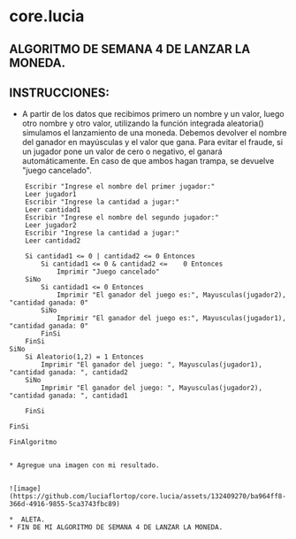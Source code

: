 # core.lucia
## ALGORITMO DE SEMANA 4 DE LANZAR LA MONEDA.
## INSTRUCCIONES:
* A partir de los datos que recibimos primero un nombre y un valor, luego otro nombre y otro valor, utilizando la función integrada aleatoria() simulamos el lanzamiento de una moneda. 
Debemos devolver el nombre del ganador en mayúsculas y el valor que gana.
Para evitar el fraude, si un jugador pone un valor de cero o negativo, el ganará automáticamente. En caso de que ambos hagan trampa, se devuelve "juego cancelado".
``` psc Algoritmo lanzarLaMoneda
	Escribir "Ingrese el nombre del primer jugador:"
	Leer jugador1
	Escribir "Ingrese la cantidad a jugar:"
	Leer cantidad1
	Escribir "Ingrese el nombre del segundo jugador:"
	Leer jugador2
	Escribir "Ingrese la cantidad a jugar:"
	Leer cantidad2
	
	Si cantidad1 <= 0 | cantidad2 <= 0 Entonces
		Si cantidad1 <= 0 & cantidad2 <=	0 Entonces
			Imprimir "Juego cancelado"
	SiNo
		Si cantidad1 <= 0 Entonces
			Imprimir "El ganador del juego es:", Mayusculas(jugador2), "cantidad ganada: 0"
		SiNo
			Imprimir "El ganador del juego es:", Mayusculas(jugador1), "cantidad ganada: 0"
		FinSi
	FinSi
SiNo
	Si Aleatorio(1,2) = 1 Entonces
		Imprimir "El ganador del juego: ", Mayusculas(jugador1), "cantidad ganada: ", cantidad2
	SiNo
		Imprimir "El ganador del juego: ", Mayusculas(jugador2), "cantidad ganada: ", cantidad1
		
	FinSi
	
FinSi

FinAlgoritmo


* Agregue una imagen con mi resultado.


![image](https://github.com/luciaflortop/core.lucia/assets/132409270/ba964ff8-366d-4916-9855-5ca3743fbc89)

*  ALETA.
* FIN DE MI ALGORITMO DE SEMANA 4 DE LANZAR LA MONEDA.



